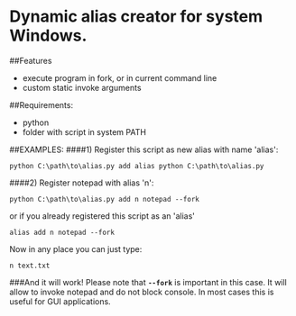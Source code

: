 Dynamic alias creator for system Windows.
====
##Features
- execute program in fork, or in current command line
- custom static invoke arguments

##Requirements:
- python
- folder with script in system PATH

##EXAMPLES:
####1) Register this script as new alias with name 'alias':
```
python C:\path\to\alias.py add alias python C:\path\to\alias.py
```

####2) Register notepad with alias 'n':
```
python C:\path\to\alias.py add n notepad --fork
```    
or if you already registered this script as an 'alias' 
```
alias add n notepad --fork
```
Now in any place you can just type:
```
n text.txt
```    
###And it will work!
Please note that **``--fork``** is important in this case.
It will allow to invoke notepad and do not block console.
In most cases this is useful for GUI applications.

